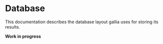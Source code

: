 # Database

This documentation describes the database layout gallia uses for storing its results.

**Work in progress**